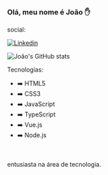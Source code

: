  ### Olá, meu nome é João ✋

 social: 
 
 [![Linkedin](https://img.shields.io/badge/LinkedIn-0077B5?style=for-the-badge&logo=linkedin&logoColor=white)](https://www.linkedin.com/in/joão-marcelo-a31b75206/)


 ![João's GitHub stats](https://github-readme-stats.vercel.app/api?username=joaomarcelo09&show_icons=true&theme=radical)

 Tecnologias:

 <div style="display: inline_block">
 <ul>
  <li>➡️ HTML5</li>
  <li>➡️ CSS3</li>
  <li>➡️ JavaScript</li>
  <li>➡️ TypeScript</li>
  <li>➡️ Vue.js</li>
  <li>➡️ Node.js</li>
</ul>
</div><br/>

entusiasta na área de tecnologia.
 

<!---
joaomarcelo09/joaomarcelo09 is a ✨ special ✨ repository because its `README.md` (this file) appears on your GitHub profile.
You can click the Preview link to take a look at your changes.
--->
